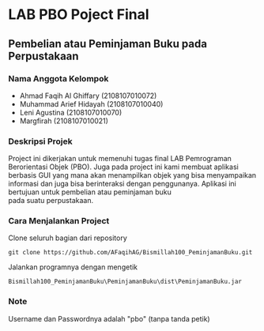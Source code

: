 # LAB PBO Poject Final
## Pembelian atau Peminjaman Buku pada Perpustakaan
### Nama Anggota Kelompok
* Ahmad Faqih Al Ghiffary   (2108107010072)
* Muhammad Arief Hidayah    (2108107010040)
* Leni Agustina             (2108107010070)
* Margfirah                  (2108107010021)

### Deskripsi Projek

Project ini dikerjakan untuk memenuhi 
tugas final LAB Pemrograman Berorientasi Objek (PBO).
Juga pada project ini kami membuat aplikasi berbasis GUI
yang mana akan menampilkan objek yang bisa menyampaikan informasi
dan juga bisa berinteraksi dengan penggunanya.
Aplikasi ini bertujuan untuk pembelian atau peminjaman buku  
pada suatu perpustakaan. 

### Cara Menjalankan Project

Clone seluruh bagian dari repository
```
git clone https://github.com/AFaqihAG/Bismillah100_PeminjamanBuku.git
```
Jalankan programnya dengan mengetik
```
Bismillah100_PeminjamanBuku\PeminjamanBuku\dist\PeminjamanBuku.jar
```

### Note
Username dan Passwordnya adalah "pbo" (tanpa tanda petik)
